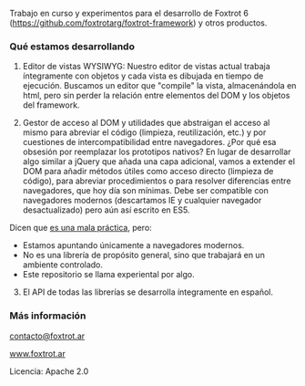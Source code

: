 Trabajo en curso y experimentos para el desarrollo de Foxtrot 6 (https://github.com/foxtrotarg/foxtrot-framework) y otros productos.

### Qué estamos desarrollando

1. Editor de vistas WYSIWYG: Nuestro editor de vistas actual trabaja íntegramente con objetos y cada vista es dibujada en tiempo de ejecución. Buscamos un editor que "compile" la vista, almacenándola en html, pero sin perder la relación entre elementos del DOM y los objetos del framework.

2. Gestor de acceso al DOM y utilidades que abstraigan el acceso al mismo para abreviar el código (limpieza, reutilización, etc.) y por cuestiones de intercompatibilidad entre navegadores. ¿Por qué esa obsesión por reemplazar los prototipos nativos? En lugar de desarrollar algo similar a jQuery que añada una capa adicional, vamos a extender el DOM para añadir métodos útiles como acceso directo (limpieza de código), para abreviar procedimientos o para resolver diferencias entre navegadores, que hoy día son mínimas. Debe ser compatible con navegadores modernos (descartamos IE y cualquier navegador desactualizado) pero aún así escrito en ES5.

Dicen que [es una mala práctica](http://perfectionkills.com/whats-wrong-with-extending-the-dom/), pero:
- Estamos apuntando únicamente a navegadores modernos.
- No es una librería de propósito general, sino que trabajará en un ambiente controlado.
- Este repositorio se llama experiental por algo.

3. El API de todas las librerías se desarrolla íntegramente en español.

### Más información

contacto@foxtrot.ar

www.foxtrot.ar

Licencia: Apache 2.0
